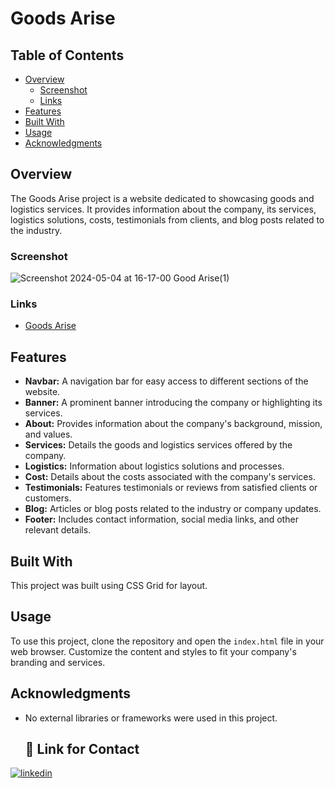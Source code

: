 
# Goods Arise

## Table of Contents

- [Overview](#overview)
  - [Screenshot](#screenshot)
  - [Links](#links)
- [Features](#features)
- [Built With](#built-with)
- [Usage](#usage)
- [Acknowledgments](#acknowledgments)

## Overview

The Goods Arise project is a website dedicated to showcasing goods and logistics services. It provides information about the company, its services, logistics solutions, costs, testimonials from clients, and blog posts related to the industry.

### Screenshot

![Screenshot 2024-05-04 at 16-17-00 Good Arise(1)](https://github.com/manikandaraj-T-N/project-5-for-frontend/assets/93505267/fe7ca67c-2023-402f-8a8f-c0711939c519)

### Links

- [Goods Arise ](https://project-5-for-frontend.vercel.app/) 

## Features

- **Navbar:** A navigation bar for easy access to different sections of the website.
- **Banner:** A prominent banner introducing the company or highlighting its services.
- **About:** Provides information about the company's background, mission, and values.
- **Services:** Details the goods and logistics services offered by the company.
- **Logistics:** Information about logistics solutions and processes.
- **Cost:** Details about the costs associated with the company's services.
- **Testimonials:** Features testimonials or reviews from satisfied clients or customers.
- **Blog:** Articles or blog posts related to the industry or company updates.
- **Footer:** Includes contact information, social media links, and other relevant details.

## Built With

This project was built using CSS Grid for layout.

## Usage

To use this project, clone the repository and open the `index.html` file in your web browser. Customize the content and styles to fit your company's branding and services.


## Acknowledgments

- No external libraries or frameworks were used in this project.

  ## 🔗 Link for Contact

[![linkedin](https://img.shields.io/badge/linkedin-0A66C2?style=for-the-badge&logo=linkedin&logoColor=white)](https://www.linkedin.com/in/manikandaraj-t-n-834189173/)

